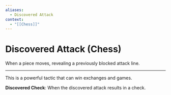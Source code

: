 ```yaml
---
aliases:
  - Discovered Attack
context:
  - "[[Chess]]"
---
```


# Discovered Attack (Chess)

When a piece moves, revealing a previously blocked attack line.

---

This is a powerful tactic that can win exchanges and games.

**Discovered Check**: When the discovered attack results in a check.
